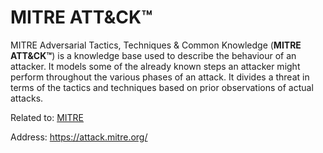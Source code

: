 # MITRE ATT&CK™

MITRE Adversarial Tactics, Techniques & Common Knowledge (**MITRE ATT&CK™**) is a knowledge base used to describe the behaviour of an attacker. It models some of the already known steps an attacker might perform throughout the various phases of an attack.
It divides a threat in terms of the tactics and techniques based on prior observations of actual attacks.

Related to:
[MITRE](../Organizations/MITRE.md "MITRE")

Address: https://attack.mitre.org/

